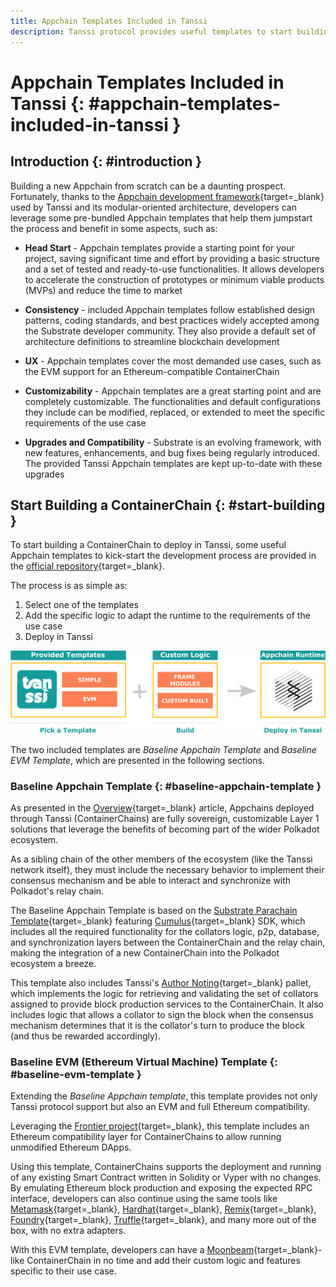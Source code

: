 ```yaml
---
title: Appchain Templates Included in Tanssi
description: Tanssi protocol provides useful templates to start building your Appchain, including a ready-to-use EVM template for Ethereum compatibility.
---
```


# Appchain Templates Included in Tanssi {: #appchain-templates-included-in-tanssi }

## Introduction {: #introduction }

Building a new Appchain from scratch can be a daunting prospect. Fortunately, thanks to the [Appchain development framework](/learn/framework/overview){target=\_blank} used by Tanssi and its modular-oriented architecture, developers can leverage some pre-bundled Appchain templates that help them jumpstart the process and benefit in some aspects, such as:

- **Head Start** - Appchain templates provide a starting point for your project, saving significant time and effort by providing a basic structure and a set of tested and ready-to-use functionalities. It allows developers to accelerate the construction of prototypes or minimum viable products (MVPs) and reduce the time to market

- **Consistency** - included Appchain templates follow established design patterns, coding standards, and best practices widely accepted among the Substrate developer community. They also provide a default set of architecture definitions to streamline blockchain development

- **UX** - Appchain templates cover the most demanded use cases, such as the EVM support for an Ethereum-compatible ContainerChain

- **Customizability** - Appchain templates are a great starting point and are completely customizable. The functionalities and default configurations they include can be modified, replaced, or extended to meet the specific requirements of the use case

- **Upgrades and Compatibility** - Substrate is an evolving framework, with new features, enhancements, and bug fixes being regularly introduced. The provided Tanssi Appchain templates are kept up-to-date with these upgrades

## Start Building a ContainerChain {: #start-building }

To start building a ContainerChain to deploy in Tanssi, some useful Appchain templates to kick-start the development process are provided in the [official repository](https://github.com/moondance-labs/tanssi){target=\_blank}.

The process is as simple as:

1. Select one of the templates
2. Add the specific logic to adapt the runtime to the requirements of the use case
3. Deploy in Tanssi

![Using Templates to Speed Up the Developmet Process](/images/learn/tanssi/templates/templates-1.png)

The two included templates are *Baseline Appchain Template* and *Baseline EVM Template*, which are presented in the following sections.

### Baseline Appchain Template {: #baseline-appchain-template }

As presented in the [Overview](/learn/tanssi/overview){target=\_blank} article, Appchains deployed through Tanssi (ContainerChains) are fully sovereign, customizable Layer 1 solutions that leverage the benefits of becoming part of the wider Polkadot ecosystem.

As a sibling chain of the other members of the ecosystem (like the Tanssi network itself), they must include the necessary behavior to implement their consensus mechanism and be able to interact and synchronize with Polkadot's relay chain.

The Baseline Appchain Template is based on the [Substrate Parachain Template](https://github.com/substrate-developer-hub/substrate-parachain-template){target=\_blank} featuring [Cumulus](https://github.com/paritytech/polkadot-sdk/tree/master/cumulus){target=\_blank} SDK, which includes all the required functionality for the collators logic, p2p, database, and synchronization layers between the ContainerChain and the relay chain, making the integration of a new ContainerChain into the Polkadot ecosystem a breeze.

This template also includes Tanssi's [Author Noting](https://github.com/moondance-labs/tanssi/blob/master/pallets/author-noting/src/lib.rs){target=\_blank} pallet, which implements the logic for retrieving and validating the set of collators assigned to provide block production services to the ContainerChain. It also includes logic that allows a collator to sign the block when the consensus mechanism determines that it is the collator's turn to produce the block (and thus be rewarded accordingly).

### Baseline EVM (Ethereum Virtual Machine) Template {: #baseline-evm-template }

Extending the *Baseline Appchain template*, this template provides not only Tanssi protocol support but also an EVM and full Ethereum compatibility.

Leveraging the [Frontier project](https://github.com/paritytech/frontier){target=\_blank}, this template includes an Ethereum compatibility layer for ContainerChains to allow running unmodified Ethereum DApps.

Using this template, ContainerChains supports the deployment and running of any existing Smart Contract written in Solidity or Vyper with no changes. By emulating Ethereum block production and exposing the expected RPC interface, developers can also continue using the same tools like [Metamask](https://metamask.io){target=\_blank}, [Hardhat](https://hardhat.org){target=\_blank}, [Remix](https://remix.ethereum.org){target=\_blank}, [Foundry](https://github.com/foundry-rs/foundry){target=\_blank}, [Truffle](https://trufflesuite.com){target=\_blank}, and many more out of the box, with no extra adapters.

With this EVM template, developers can have a [Moonbeam](https://moonbeam.network){target=\_blank}-like ContainerChain in no time and add their custom logic and features specific to their use case.
